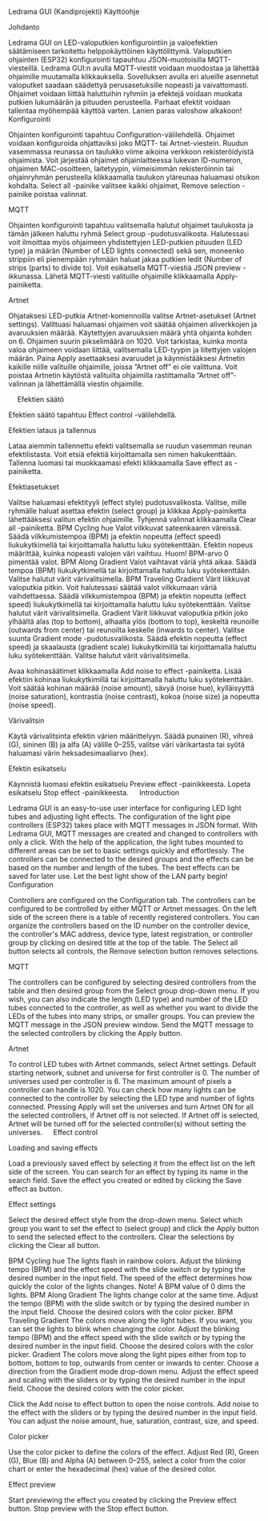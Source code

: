 Ledrama GUI (Kandiprojekti)
Käyttöohje
 
Johdanto

Ledrama GUI on LED-valoputkien konfigurointiin ja valoefektien säätämiseen tarkoitettu helppokäyttöinen käyttölittymä. Valoputkien ohjainten (ESP32) konfigurointi tapauhtuu JSON-muotoisilla MQTT-viesteillä. Ledrama GUI:n avulla MQTT-viestit voidaan muodostaa ja lähettää ohjaimille muutamalla klikkauksella.
Sovelluksen avulla eri alueille asennetut valoputket saadaan säädettyä perusasetuksille nopeasti ja vaivattomasti. Ohjaimet voidaan liittää haluttuihin ryhmiin ja efektejä voidaan muokata putkien lukumäärän ja pituuden perusteella. Parhaat efektit voidaan tallentaa myöhempää käyttöä varten.
Lanien paras valoshow alkakoon!
 
Konfigurointi

Ohjainten konfigurointi tapahtuu Configuration-välilehdellä. Ohjaimet voidaan konfiguroida ohjattaviksi joko MQTT- tai Artnet-viestein. 
Ruudun vasemmassa reunassa on taulukko viime aikoina verkkoon rekisteröidyistä ohjaimista. Voit järjestää ohjaimet ohjainlaitteessa lukevan ID-numeron, ohjaimen MAC-osoitteen, laitetyypin, viimeisimmän rekisteröinnin tai ohjainryhmän perusteella klikkaamalla taulukon yläreunaa haluamasi otsikon kohdalta. Select all -painike valitsee kaikki ohjaimet, Remove selection -painike poistaa valinnat. 

MQTT

Ohjainten konfigurointi tapahtuu valitsemalla halutut ohjaimet taulukosta ja tämän jälkeen haluttu ryhmä Select group -pudotusvalikosta.
Halutessasi voit ilmoittaa myös ohjaimeen yhdistettyjen LED-putkien pituuden (LED type) ja määrän (Number of LED lights connected) sekä sen, moneenko strippiin eli pienempään ryhmään haluat jakaa putkien ledit (Number of strips (parts) to divide to).
Voit esikatsella MQTT-viestiä JSON preview -ikkunassa. Lähetä MQTT-viesti valituille ohjaimille klikkaamalla Apply-painiketta. 

Artnet

Ohjataksesi LED-putkia Artnet-komennoilla valitse Artnet-asetukset (Artnet settings). Valittuasi haluamasi ohjaimen voit säätää ohjaimen aliverkkojen ja avaruuksien määrää. Käytettyjen avaruuksien määrä yhtä ohjainta kohden on 6. Ohjaimen suurin pikselimäärä on 1020. Voit tarkistaa, kuinka monta valoa ohjaimeen voidaan liittää, valitsemalla LED-tyypin ja liitettyjen valojen määrän.
Paina Apply asettaaksesi avaruudet ja käynnistääksesi Artnetin kaikille niille valituille ohjaimille, joissa ”Artnet off” ei ole valittuna.
Voit poistaa Artnetin käytöstä valituilta ohjaimilla rastittamalla ”Artnet off”-valinnan ja lähettämällä viestin ohjaimille.


 
Efektien säätö

Efektien säätö tapahtuu Effect control -välilehdellä.

Efektien lataus ja tallennus

Lataa aiemmin tallennettu efekti valitsemalla se ruudun vasemman reunan efektilistasta. Voit etsiä efektiä kirjoittamalla sen nimen hakukenttään.
Tallenna luomasi tai muokkaamasi efekti klikkaamalla Save effect as -painiketta.

Efektiasetukset

Valitse haluamasi efektityyli (effect style) pudotusvalikosta. Valitse, mille ryhmälle haluat asettaa efektin (select group) ja klikkaa Apply-painiketta lähettääksesi valitun efektin ohjaimille. Tyhjennä valinnat klikkaamalla Clear all -painiketta.
BPM Cycling hue
Valot vilkkuvat sateenkaaren väreissä. Säädä vilkkumistempoa (BPM) ja efektin nopeutta (effect speed) liukukytkimellä tai kirjoittamalla haluttu luku syötekenttään. Efektin nopeus määrittää, kuinka nopeasti valojen väri vaihtuu. Huom! BPM-arvo 0 pimentää valot.
BPM Along Gradient
Valot vaihtavat väriä yhtä aikaa. Säädä tempoa (BPM) liukukytkimellä tai kirjoittamalla haluttu luku syötekenttään. Valitse halutut värit värivalitsimella.
BPM Traveling Gradient
Värit liikkuvat valoputkia pitkin. Voit halutessasi säätää valot vilkkumaan väriä vaihdettaessa. Säädä vilkkumistempoa (BPM) ja efektin nopeutta (effect speed) liukukytkimellä tai kirjoittamalla haluttu luku syötekenttään. Valitse halutut värit värivalitsimella.
Gradient
Värit liikkuvat valoputkia pitkin joko ylhäältä alas (top to bottom), alhaalta ylös (bottom to top), keskeltä reunoille (outwards from center) tai reunoilta keskelle (inwards to center). Valitse suunta Gradient mode -pudotusvalikosta. Säädä efektin nopeutta (effect speed) ja skaalausta (gradient scale) liukukytkimillä tai kirjoittamalla haluttu luku syötekenttään. Valitse halutut värit värivalitsimella.

Avaa kohinasäätimet klikkaamalla Add noise to effect -painiketta. Lisää efektiin kohinaa liukukytkimillä tai kirjoittamalla haluttu luku syötekenttään. Voit säätää kohinan määrää (noise amount), sävyä (noise hue), kylläisyyttä (noise saturation), kontrastia (noise contrast), kokoa (noise size) ja nopeutta (noise speed).

Värivalitsin

Käytä värivalitsinta efektin värien määrittelyyn. Säädä punainen (R), vihreä (G), sininen (B) ja alfa (A) välille 0–255, valitse väri värikartasta tai syötä haluamasi värin heksadesimaaliarvo (hex).

Efektin esikatselu

Käynnistä luomasi efektin esikatselu Preview effect -painikkeesta. Lopeta esikatselu Stop effect -painikkeesta.
 
Introduction

Ledrama GUI is an easy-to-use user interface for configuring LED light tubes and adjusting light effects. The configuration of the light pipe controllers (ESP32) takes place with MQTT messages in JSON format. With Ledrama GUI, MQTT messages are created and changed to controllers with only a click.
With the help of the application, the light tubes mounted to different areas can be set to basic settings quickly and effortlessly. The controllers can be connected to the desired groups and the effects can be based on the number and length of the tubes. The best effects can be saved for later use.
Let the best light show of the LAN party begin! 
Configuration

Controllers are configured on the Configuration tab. The controllers can be configured to be controlled by either MQTT or Artnet messages.
On the left side of the screen there is a table of recently registered controllers. You can organize the controllers based on the ID number on the controller device, the controller's MAC address, device type, latest registration, or controller group by clicking on desired title at the top of the table. The Select all button selects all controls, the Remove selection button removes selections.

MQTT

The controllers can be configured by selecting desired controllers from the table and then desired group from the Select group drop-down menu.
If you wish, you can also indicate the length (LED type) and number of the LED tubes connected to the controller, as well as whether you want to divide the LEDs of the tubes into many strips, or smaller groups.
You can preview the MQTT message in the JSON preview window. Send the MQTT message to the selected controllers by clicking the Apply button.

Artnet

To control LED tubes with Artnet commands, select Artnet settings. Default starting network, subnet and universe for first controller is 0. The number of universes used per controller is 6. The maximum amount of pixels a controller can handle is 1020. You can check how many lights can be connected to the controller by selecting the LED type and number of lights connected.
Pressing Apply will set the universes and turn Artnet ON for all the selected controllers, if Artnet off is not selected. If Artnet off is selected, Artnet will be turned off for the selected controller(s) without setting the universes.
 
Effect control

Loading and saving effects

Load a previously saved effect by selecting it from the effect list on the left side of the screen. You can search for an effect by typing its name in the search field.
Save the effect you created or edited by clicking the Save effect as button.

Effect settings

Select the desired effect style from the drop-down menu. Select which group you want to set the effect to (select group) and click the Apply button to send the selected effect to the controllers. Clear the selections by clicking the Clear all button. 

BPM Cycling hue
The lights flash in rainbow colors. Adjust the blinking tempo (BPM) and the effect speed with the slide switch or by typing the desired number in the input field. The speed of the effect determines how quickly the color of the lights changes. Note! A BPM value of 0 dims the lights.
BPM Along Gradient
The lights change color at the same time. Adjust the tempo (BPM) with the slide switch or by typing the desired number in the input field. Choose the desired colors with the color picker.
BPM Traveling Gradient
The colors move along the light tubes. If you want, you can set the lights to blink when changing the color. Adjust the blinking tempo (BPM) and the effect speed with the slide switch or by typing the desired number in the input field. Choose the desired colors with the color picker.
Gradient
The colors move along the light pipes either from top to bottom, bottom to top, outwards from center or inwards to center. Choose a direction from the Gradient mode drop-down menu. Adjust the effect speed and scaling with the sliders or by typing the desired number in the input field. Choose the desired colors with the color picker.

Click the Add noise to effect button to open the noise controls. Add noise to the effect with the sliders or by typing the desired number in the input field. You can adjust the noise amount, hue, saturation, contrast, size, and speed.

Color picker

Use the color picker to define the colors of the effect. Adjust Red (R), Green (G), Blue (B) and Alpha (A) between 0–255, select a color from the color chart or enter the hexadecimal (hex) value of the desired color.

Effect preview

Start previewing the effect you created by clicking the Preview effect button. Stop preview with the Stop effect button.
